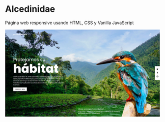 # Alcedinidae
Página web responsive usando HTML, CSS y Vanilla JavaScript

![](https://github.com/JDavidex/Alcedinidae/blob/main/Alcedinidae.png)
